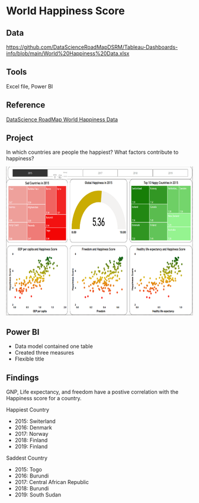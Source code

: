 # World Happiness Score

## Data 
https://github.com/DataScienceRoadMapDSRM/Tableau-Dashboards-info/blob/main/World%20Happiness%20Data.xlsx

## Tools
Excel file, Power BI

## Reference
[DataScience RoadMap World Happiness Data](https://www.youtube.com/watch?v=7bHaMo9OeUs)

## Project
In which countries are people the happiest?  What factors contribute to happiness?

<img src="https://github.com/Sarah269/supreme-fiesta/blob/main/Happiness/World%20Happiness.png" height=400 />

## Power BI
*  Data model contained one table
*  Created three measures
*  Flexible title

## Findings
GNP, Life expectancy, and freedom have a postive correlation with the Happiness score for a country.

Happiest Country
* 2015: Switerland
* 2016: Denmark
* 2017: Norway
* 2018: Finland
* 2019: Finland

Saddest Country
* 2015: Togo
* 2016: Burundi
* 2017: Central African Republic
* 2018: Burundi
* 2019: South Sudan

